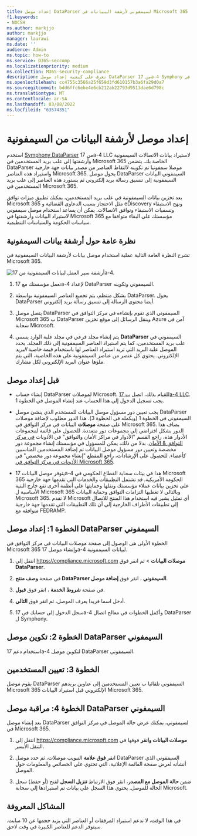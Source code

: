 ```yaml
---
title: إعداد موصل DataParser لسيمفوني لأرشفة البيانات في Microsoft 365
f1.keywords:
- NOCSH
ms.author: markjjo
author: markjjo
manager: laurawi
ms.date: ''
audience: Admin
ms.topic: how-to
ms.service: O365-seccomp
ms.localizationpriority: medium
ms.collection: M365-security-compliance
description: تعرف على كيفية إعداد موصل DataParser من 17a-4 Symphony واستخدامه لاستيراد البيانات السيمفونية وأرشفتها في Microsoft 365.
ms.openlocfilehash: cc4755c3566a25f659d3fd610157b3a6fa29d0a7
ms.sourcegitcommit: bdd6ffc6ebe4e6cb212ab22793d9513dae6d798c
ms.translationtype: MT
ms.contentlocale: ar-SA
ms.lasthandoff: 03/08/2022
ms.locfileid: "63574351"
---
```

# <a name="set-up-a-connector-to-archive-data-from-symphony"></a>إعداد موصل لأرشفة البيانات من السيمفونية

استخدم [Symphony DataParser](https://www.17a-4.com/Symphony-dataparser/) من 17a-4 LLC لاستيراد بيانات الاتصالات السيمفونية وأرشفتها إلى علب بريد المستخدمين في Microsoft 365 الخاصة بك. يتضمن DataParser موصلا سمفونيا تم تكوينه لالتقاط العناصر من مصدر بيانات جهة خارجية واستيراد هذه العناصر Microsoft 365. يحول موصل DataParser السيمفوني البيانات السيمفونية إلى تنسيق رسالة بريد إلكتروني ثم يستورد هذه العناصر إلى علب بريد المستخدمين في Microsoft 365.

بعد تخزين بيانات السيمفونية في علب بريد المستخدمين، يمكنك تطبيق ميزات توافق Microsoft 365 مثل الاحتجاز بسبب الدعاوى القضائية و eDiscovery ونهج الاستبقاء وتسميات الاستبقاء وتوافق الاتصالات. يمكن أن يساعد استخدام موصل سيمفوني لاستيراد البيانات وأرشفتها في Microsoft 365 مؤسستك على البقاء متوافقا مع سياسات الحكومة والسياسات التنظيمية.

## <a name="overview-of-archiving-symphony-data"></a>نظرة عامة حول أرشفة بيانات السيمفونية

تشرح النظرة العامة التالية عملية استخدام موصل بيانات لأرشفة البيانات السيمفونية في Microsoft 365.

![أرشفة سير العمل لبيانات السيمفونية من 17a-4.](../media/SymphonyDataParserConnectorWorkflow.png)

1. تعمل مؤسستك مع 17a-4 لإعداد DataParser السيمفوني وتكوينه.

2. بشكل منتظم، يتم تجميع العناصر السيمفونية بواسطة DataParser. يحول DataParser أيضا محتوى الرسالة إلى تنسيق رسالة بريد إلكتروني.

3. يتصل موصل DataParser السيمفوني الذي تقوم بإنشاءه في مركز التوافق في Microsoft 365 ب DataParser وينقل الرسائل إلى موقع تخزين Azure آمن في سحابة Microsoft.

4. يتم إنشاء مجلد فرعي في مجلد علبة الوارد يسمى **DataParser** السيمفوني في علب بريد المستخدمين، كما يتم استيراد العناصر السيمفونية إلى ذلك المجلد. يحدد الموصل علبة البريد التي تريد استيراد العناصر لها باستخدام قيمة خاصية *البريد* الإلكتروني. يحتوي كل عنصر من عناصر السيمفونية على هذه الخاصية، التي يتم ملؤها عنوان البريد الإلكتروني لكل مشارك.

## <a name="before-you-set-up-a-connector"></a>قبل إعداد موصل

- إنشاء حساب DataParser لموصلات Microsoft. للقيام بذلك، اتصل [ب 17a-4 LLC](https://www.17a-4.com/contact/). يجب تسجيل الدخول إلى هذا الحساب عند إنشاء الموصل في الخطوة 1.

- يجب تعيين دور مسؤول موصل البيانات للمستخدم الذي ينشئ موصل DataParser السيمفوني في الخطوة 1 (ويكمله في الخطوة 3). هذا الدور مطلوب لإضافة موصلات على صفحة **موصلات** البيانات في مركز التوافق في Microsoft 365. يضاف هذا الدور بشكل افتراضي إلى مجموعات دور متعددة. للحصول على قائمة لمجموعات الأدوار هذه، راجع القسم "الأدوار في مراكز الأمان والتوافق" في الأذونات [في مركز التوافق & الأمان](../security/office-365-security/permissions-in-the-security-and-compliance-center.md#roles-in-the-security--compliance-center). بدلا من ذلك، يمكن للمسؤول في مؤسستك إنشاء مجموعة دور مخصصة وتعيين دور مسؤول موصل البيانات ثم إضافة المستخدمين المناسبين كأعضاء. للحصول على الإرشادات، راجع المقطع "إنشاء مجموعة دور مخصص" في [الأذونات في مركز التوافق في Microsoft 365](microsoft-365-compliance-center-permissions.md#create-a-custom-role-group).

- يتوفر موصل البيانات 17a-4 هذا في بيئات سحابة القطاع الحكومي في Microsoft 365 الحكومة الأمريكية. قد تشتمل التطبيقات والخدمات التي تقدمها جهة خارجية على تخزين بيانات عملاء مؤسستك ونقلها وحمايتها على أنظمة أخرى تقع خارج البنية الأساسية ل Microsoft 365 وبالتالي لا تغطيها التزامات التوافق وحماية البيانات Microsoft 365. لا تقدم Microsoft أي تمثيل يشير فيه استخدام هذا المنتج للاتصال إلى تطبيقات  الأطراف الخارجية إلى أن تلك التطبيقات التي تقدمها جهة خارجية متوافقة مع FEDRAMP.

## <a name="step-1-set-up-a-symphony-dataparser-connector"></a>الخطوة 1: إعداد موصل DataParser السيمفوني

الخطوة الأولى هي الوصول إلى صفحة موصلات البيانات في مركز التوافق في Microsoft 365 وإنشاء موصل 17a-4 لبيانات السيمفونية.

1. انتقل إلى <https://compliance.microsoft.com> **موصلات البيانات** >  ثم انقر فوق **DataParser**.

2. في صفحة **وصف منتج DataParser السيمفوني** ، انقر فوق **إضافة موصل**.

3. في صفحة **شروط الخدمة** ، انقر فوق **قبول**.

4. أدخل اسما فريدا يعرف الموصل، ثم انقر فوق **التالي**.

5. سجل الدخول إلى حسابك في 17a-4 وأكمل الخطوات في معالج اتصال DataParser ل Symphony.

## <a name="step-2-configure-the-symphony-dataparser-connector"></a>الخطوة 2: تكوين موصل DataParser السيمفوني

استخدام دعم 17a-4 لتكوين موصل DataParser السيمفوني.

## <a name="step-3-map-users"></a>الخطوة 3: تعيين المستخدمين

يقوم موصل DataParser السيمفوني تلقائيا ب تعيين المستخدمين إلى عناوين بريدهم Microsoft 365 الإلكتروني قبل استيراد البيانات Microsoft 365.

## <a name="step-4-monitor-the-symphony-dataparser-connector"></a>الخطوة 4: مراقبة موصل DataParser السيمفوني

بعد إنشاء موصل DataParser لسيمفوني، يمكنك عرض حالة الموصل في مركز التوافق في Microsoft 365.

1. انتقل إلى <https://compliance.microsoft.com> **موصلات البيانات وانقر** فوقها في التنقل الأيسر.

2. انقر **فوق علامة** التبويب موصلات، ثم حدد موصل DataParser السيمفوني الذي أنشأته لعرض صفحة القائمة الإعلانية، التي تحتوي على الخصائص والمعلومات حول الموصل.

3. ضمن **حالة الموصل مع المصدر**، انقر فوق الارتباط **تنزيل السجل** لفتح (أو حفظ) سجل الحالة للموصل. يحتوي هذا السجل على بيانات تم استيرادها إلى سحابة Microsoft.

## <a name="known-issues"></a>المشاكل المعروفة

في هذا الوقت، لا ندعم استيراد المرفقات أو العناصر التي يزيد حجمها عن 10 مبايت. سيتوفر الدعم للعناصر الكبيرة في وقت لاحق.
